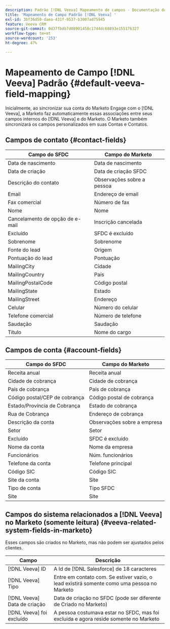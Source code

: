 ```yaml
---
description: Padrão [!DNL Veeva] Mapeamento de campos - Documentação do Marketo - Documentação do produto
title: 'Mapeamento de Campo Padrão [!DNL Veeva] '
exl-id: 3bf36d50-daea-431f-9537-b3007ad75945
feature: Veeva CRM
source-git-commit: 0d37fbdb7d08901458c1744dc68893e155176327
workflow-type: tm+mt
source-wordcount: '253'
ht-degree: 47%

---
```


# Mapeamento de Campo [!DNL Veeva] Padrão {#default-veeva-field-mapping}

Inicialmente, ao sincronizar sua conta do Marketo Engage com o [!DNL Veeva], a Marketo faz automaticamente essas associações entre seus campos internos do [!DNL Veeva] e do Marketo. O Marketo também sincronizará os campos personalizados em suas Contas e Contatos.

## Campos de contato {#contact-fields}

<table>
  <colgroup>
    <col/>
    <col/>
  </colgroup>
  <thead>
    <tr>
      <th>Campo do SFDC</th>
      <th>Campo do Marketo</th>
    </tr>
  </thead>
  <tbody>
    <tr>
      <td>Data de nascimento</td>
      <td>Data de nascimento</td>
    </tr>
    <tr>
      <td>Data de criação</td>
      <td>Data de criação SFDC</td>
    </tr>
    <tr>
      <td>Descrição do contato</td>
      <td>Observações sobre a pessoa</td>
    </tr>
    <tr>
      <td>Email</td>
      <td>Endereço de email</td>
    </tr>
    <tr>
      <td>Fax comercial</td>
      <td>Número de fax</td>
    </tr>
    <tr>
      <td>Nome</td>
      <td>Nome</td>
    </tr>
    <tr>
      <td>Cancelamento de opção de e-mail</td>
      <td>Inscrição cancelada</td>
    </tr>
    <tr>
      <td>Excluído</td>
      <td>SFDC é excluído</td>
    </tr>
    <tr>
      <td>Sobrenome</td>
      <td>Sobrenome</td>
    </tr>
    <tr>
      <td>Fonte do lead</td>
      <td>Origem</td>
    </tr>
    <tr>
      <td>Pontuação do lead</td>
      <td>Pontuação</td>
    </tr>
    <tr>
      <td>MailingCity</td>
      <td>Cidade</td>
    </tr>
    <tr>
      <td>MailingCountry</td>
      <td>País</td>
    </tr>
    <tr>
      <td>MailingPostalCode</td>
      <td>Código postal</td>
    </tr>
    <tr>
      <td>MailingState</td>
      <td>Estado</td>
    </tr>
    <tr>
      <td>MailingStreet</td>
      <td>Endereço</td>
    </tr>
    <tr>
      <td>Celular</td>
      <td>Número do celular</td>
    </tr>
    <tr>
      <td>Telefone comercial</td>
      <td>Número de telefone</td>
    </tr>
    <tr>
      <td>Saudação</td>
      <td>Saudação</td>
    </tr>
    <tr>
      <td>Título</td>
      <td>Nome do cargo</td>
    </tr>
  </tbody>
</table>

## Campos de conta {#account-fields}

<table>
  <colgroup>
    <col/>
    <col/>
  </colgroup>
  <thead>
    <tr>
      <th>Campo do SFDC</th>
      <th>Campo do Marketo</th>
    </tr>
  </thead>
  <tbody>
    <tr>
      <td>Receita anual</td>
      <td>Receita anual</td>
    </tr>
    <tr>
      <td>Cidade de cobrança</td>
      <td>Cidade de cobrança</td>
    </tr>
    <tr>
      <td>País de cobrança</td>
      <td>País de cobrança</td>
    </tr>
    <tr>
      <td>Código postal/CEP de cobrança</td>
      <td>Código postal de cobrança</td>
    </tr>
    <tr>
      <td>Estado/Província de Cobrança</td>
      <td>Estado de cobrança</td>
    </tr>
    <tr>
      <td>Rua de Cobrança</td>
      <td>Endereço de cobrança</td>
    </tr>
    <tr>
      <td>Descrição da conta</td>
      <td>Observações sobre a empresa</td>
    </tr>
    <tr>
      <td>Setor</td>
      <td>Setor</td>
    </tr>
    <tr>
      <td>Excluído</td>
      <td>SFDC é excluído</td>
    </tr>
    <tr>
      <td>Nome da conta</td>
      <td>Nome da empresa</td>
    </tr>
    <tr>
      <td>Funcionários</td>
      <td>Núm. funcionários</td>
    </tr>
    <tr>
      <td>Telefone da conta</td>
      <td>Telefone principal</td>
    </tr>
    <tr>
      <td>Código SIC</td>
      <td>Código SIC</td>
    </tr>
    <tr>
      <td>Site da conta</td>
      <td>Site</td>
    </tr>
    <tr>
      <td>Tipo de conta</td>
      <td>Tipo SFDC</td>
    </tr>
    <tr>
      <td>Site</td>
      <td>Site</td>
    </tr>
  </tbody>
</table>

## Campos do sistema relacionados a [!DNL Veeva] no Marketo (somente leitura) {#veeva-related-system-fields-in-marketo}

Esses campos são criados no Marketo, mas não podem ser ajustados pelos clientes.

<table>
  <colgroup>
    <col/>
    <col/>
  </colgroup>
  <thead>
    <tr>
      <th>Campo</th>
      <th>Descrição</th>
    </tr>
  </thead>
  <tbody>
    <tr>
      <td>[!DNL Veeva] ID</td>
      <td>A Id de [!DNL Salesforce] de 18 caracteres</td>
    </tr>
    <tr>
      <td>[!DNL Veeva] Tipo</td>
      <td>Entre em contato com. Se estiver vazio, o lead existirá somente como uma pessoa no Marketo</td>
    </tr>
    <tr>
      <td>[!DNL Veeva] Data de criação</td>
      <td>Data de criação no SFDC (pode ser diferente de Criado no Marketo)</td>
    </tr>
    <tr>
      <td>[!DNL Veeva] foi excluído</td>
      <td>A pessoa costumava estar no SFDC, mas foi excluída e agora reside somente no Marketo</td>
    </tr>
  </tbody>
</table>
